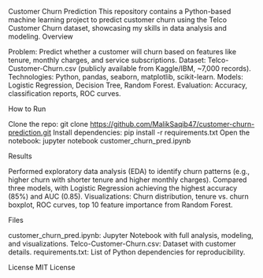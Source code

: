 Customer Churn Prediction
This repository contains a Python-based machine learning project to predict customer churn using the Telco Customer Churn dataset, showcasing my skills in data analysis and modeling.
Overview

Problem: Predict whether a customer will churn based on features like tenure, monthly charges, and service subscriptions.
Dataset: Telco-Customer-Churn.csv (publicly available from Kaggle/IBM, ~7,000 records).
Technologies: Python, pandas, seaborn, matplotlib, scikit-learn.
Models: Logistic Regression, Decision Tree, Random Forest.
Evaluation: Accuracy, classification reports, ROC curves.

How to Run

Clone the repo: git clone https://github.com/MalikSaqib47/customer-churn-prediction.git
Install dependencies: pip install -r requirements.txt
Open the notebook: jupyter notebook customer_churn_pred.ipynb

Results

Performed exploratory data analysis (EDA) to identify churn patterns (e.g., higher churn with shorter tenure and higher monthly charges).
Compared three models, with Logistic Regression achieving the highest accuracy (85%) and AUC (0.85).
Visualizations: Churn distribution, tenure vs. churn boxplot, ROC curves, top 10 feature importance from Random Forest.

Files

customer_churn_pred.ipynb: Jupyter Notebook with full analysis, modeling, and visualizations.
Telco-Customer-Churn.csv: Dataset with customer details.
requirements.txt: List of Python dependencies for reproducibility.

License
MIT License
